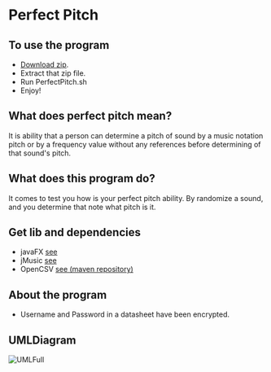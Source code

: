 # Perfect Pitch
## To use the program
- [Download zip](https://drive.google.com/drive/folders/15jgOZ2-KURrI8wx33HGEJ0TneZoDrouQ?usp=sharing).
- Extract that zip file.
- Run PerfectPitch.sh
- Enjoy!

## What does perfect pitch mean?
It is ability that a person can determine a pitch of sound
by a music notation pitch or by a frequency value without any references
before determining of that sound's pitch.

## What does this program do?
It comes to test you how is your perfect pitch ability.
By randomize a sound, and you determine that note what pitch is it.

## Get lib and dependencies
- javaFX [see](https://openjfx.io/)
- jMusic [see](https://explodingart.com/jmusic/)
- OpenCSV [see (maven repository)](https://mvnrepository.com/artifact/com.opencsv/opencsv/5.1)

## About the program
- Username and Password in a datasheet have been encrypted.

## UMLDiagram
![UMLFull](https://github.com/keyboard2543/Perfect-Pitch/blob/master/img/PerfectPitchUMLDiagram.jpg)